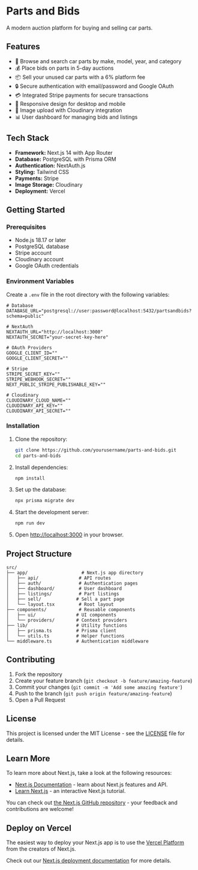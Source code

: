 # Parts and Bids

A modern auction platform for buying and selling car parts.

## Features

- 🚗 Browse and search car parts by make, model, year, and category
- 💰 Place bids on parts in 5-day auctions
- 📦 Sell your unused car parts with a 6% platform fee
- 🔒 Secure authentication with email/password and Google OAuth
- 💳 Integrated Stripe payments for secure transactions
- 📱 Responsive design for desktop and mobile
- 📸 Image upload with Cloudinary integration
- 📊 User dashboard for managing bids and listings

## Tech Stack

- **Framework:** Next.js 14 with App Router
- **Database:** PostgreSQL with Prisma ORM
- **Authentication:** NextAuth.js
- **Styling:** Tailwind CSS
- **Payments:** Stripe
- **Image Storage:** Cloudinary
- **Deployment:** Vercel

## Getting Started

### Prerequisites

- Node.js 18.17 or later
- PostgreSQL database
- Stripe account
- Cloudinary account
- Google OAuth credentials

### Environment Variables

Create a `.env` file in the root directory with the following variables:

```env
# Database
DATABASE_URL="postgresql://user:password@localhost:5432/partsandbids?schema=public"

# NextAuth
NEXTAUTH_URL="http://localhost:3000"
NEXTAUTH_SECRET="your-secret-key-here"

# OAuth Providers
GOOGLE_CLIENT_ID=""
GOOGLE_CLIENT_SECRET=""

# Stripe
STRIPE_SECRET_KEY=""
STRIPE_WEBHOOK_SECRET=""
NEXT_PUBLIC_STRIPE_PUBLISHABLE_KEY=""

# Cloudinary
CLOUDINARY_CLOUD_NAME=""
CLOUDINARY_API_KEY=""
CLOUDINARY_API_SECRET=""
```

### Installation

1. Clone the repository:
   ```bash
   git clone https://github.com/yourusername/parts-and-bids.git
   cd parts-and-bids
   ```

2. Install dependencies:
   ```bash
   npm install
   ```

3. Set up the database:
   ```bash
   npx prisma migrate dev
   ```

4. Start the development server:
   ```bash
   npm run dev
   ```

5. Open [http://localhost:3000](http://localhost:3000) in your browser.

## Project Structure

```
src/
├── app/                    # Next.js app directory
│   ├── api/               # API routes
│   ├── auth/              # Authentication pages
│   ├── dashboard/         # User dashboard
│   ├── listings/          # Part listings
│   ├── sell/             # Sell a part page
│   └── layout.tsx         # Root layout
├── components/            # Reusable components
│   ├── ui/               # UI components
│   └── providers/        # Context providers
├── lib/                  # Utility functions
│   ├── prisma.ts         # Prisma client
│   └── utils.ts          # Helper functions
└── middleware.ts         # Authentication middleware
```

## Contributing

1. Fork the repository
2. Create your feature branch (`git checkout -b feature/amazing-feature`)
3. Commit your changes (`git commit -m 'Add some amazing feature'`)
4. Push to the branch (`git push origin feature/amazing-feature`)
5. Open a Pull Request

## License

This project is licensed under the MIT License - see the [LICENSE](LICENSE) file for details.

## Learn More

To learn more about Next.js, take a look at the following resources:

- [Next.js Documentation](https://nextjs.org/docs) - learn about Next.js features and API.
- [Learn Next.js](https://nextjs.org/learn) - an interactive Next.js tutorial.

You can check out [the Next.js GitHub repository](https://github.com/vercel/next.js) - your feedback and contributions are welcome!

## Deploy on Vercel

The easiest way to deploy your Next.js app is to use the [Vercel Platform](https://vercel.com/new?utm_medium=default-template&filter=next.js&utm_source=create-next-app&utm_campaign=create-next-app-readme) from the creators of Next.js.

Check out our [Next.js deployment documentation](https://nextjs.org/docs/app/building-your-application/deploying) for more details.
